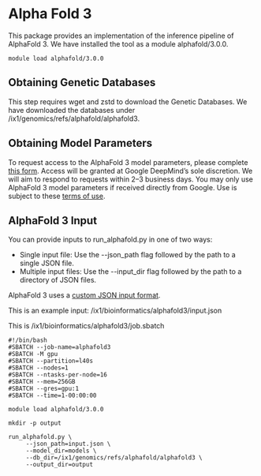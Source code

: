 # Alpha Fold 3

This package provides an implementation of the inference pipeline of AlphaFold 3. We have installed the tool as a module alphafold/3.0.0.
```commandline
module load alphafold/3.0.0
```
## Obtaining Genetic Databases

This step requires wget and zstd to download the Genetic Databases. We have downloaded the databases under /ix1/genomics/refs/alphafold/alphafold3.

## Obtaining Model Parameters
To request access to the AlphaFold 3 model parameters, please complete [this form](https://forms.gle/svvpY4u2jsHEwWYS6). Access will be granted at Google DeepMind’s sole discretion. We will aim to respond to requests within 2–3 business days. You may only use AlphaFold 3 model parameters if received directly from Google. Use is subject to these [terms of use](https://github.com/google-deepmind/alphafold3/blob/main/WEIGHTS_TERMS_OF_USE.md).

## AlphaFold 3 Input

You can provide inputs to run_alphafold.py in one of two ways:

* Single input file: Use the --json_path flag followed by the path to a single JSON file.
* Multiple input files: Use the --input_dir flag followed by the path to a directory of JSON files.

AlphaFold 3 uses a [custom JSON input format](https://github.com/google-deepmind/alphafold3/blob/main/docs/input.md).

This is an example input: /ix1/bioinformatics/alphafold3/input.json

This is /ix1/bioinformatics/alphafold3/job.sbatch

```commandline
#!/bin/bash
#SBATCH --job-name=alphafold3
#SBATCH -M gpu
#SBATCH --partition=l40s
#SBATCH --nodes=1
#SBATCH --ntasks-per-node=16
#SBATCH --mem=256GB
#SBATCH --gres=gpu:1
#SBATCH --time=1-00:00:00

module load alphafold/3.0.0

mkdir -p output

run_alphafold.py \
     --json_path=input.json \
     --model_dir=models \
     --db_dir=/ix1/genomics/refs/alphafold/alphafold3 \
     --output_dir=output
```

